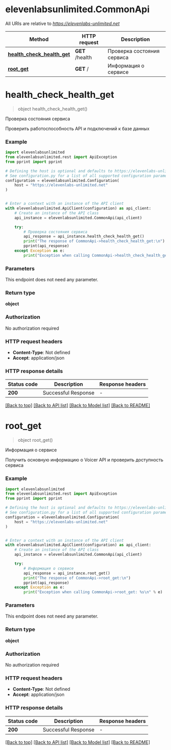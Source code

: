 # elevenlabsunlimited.CommonApi

All URIs are relative to *https://elevenlabs-unlimited.net*

Method | HTTP request | Description
------------- | ------------- | -------------
[**health_check_health_get**](CommonApi.md#health_check_health_get) | **GET** /health | Проверка состояния сервиса
[**root_get**](CommonApi.md#root_get) | **GET** / | Информация о сервисе


# **health_check_health_get**
> object health_check_health_get()

Проверка состояния сервиса

Проверить работоспособность API и подключений к базе данных

### Example


```python
import elevenlabsunlimited
from elevenlabsunlimited.rest import ApiException
from pprint import pprint

# Defining the host is optional and defaults to https://elevenlabs-unlimited.net
# See configuration.py for a list of all supported configuration parameters.
configuration = elevenlabsunlimited.Configuration(
    host = "https://elevenlabs-unlimited.net"
)


# Enter a context with an instance of the API client
with elevenlabsunlimited.ApiClient(configuration) as api_client:
    # Create an instance of the API class
    api_instance = elevenlabsunlimited.CommonApi(api_client)

    try:
        # Проверка состояния сервиса
        api_response = api_instance.health_check_health_get()
        print("The response of CommonApi->health_check_health_get:\n")
        pprint(api_response)
    except Exception as e:
        print("Exception when calling CommonApi->health_check_health_get: %s\n" % e)
```



### Parameters

This endpoint does not need any parameter.

### Return type

**object**

### Authorization

No authorization required

### HTTP request headers

 - **Content-Type**: Not defined
 - **Accept**: application/json

### HTTP response details

| Status code | Description | Response headers |
|-------------|-------------|------------------|
**200** | Successful Response |  -  |

[[Back to top]](#) [[Back to API list]](../README.md#documentation-for-api-endpoints) [[Back to Model list]](../README.md#documentation-for-models) [[Back to README]](../README.md)

# **root_get**
> object root_get()

Информация о сервисе

Получить основную информацию о Voicer API и проверить доступность сервиса

### Example


```python
import elevenlabsunlimited
from elevenlabsunlimited.rest import ApiException
from pprint import pprint

# Defining the host is optional and defaults to https://elevenlabs-unlimited.net
# See configuration.py for a list of all supported configuration parameters.
configuration = elevenlabsunlimited.Configuration(
    host = "https://elevenlabs-unlimited.net"
)


# Enter a context with an instance of the API client
with elevenlabsunlimited.ApiClient(configuration) as api_client:
    # Create an instance of the API class
    api_instance = elevenlabsunlimited.CommonApi(api_client)

    try:
        # Информация о сервисе
        api_response = api_instance.root_get()
        print("The response of CommonApi->root_get:\n")
        pprint(api_response)
    except Exception as e:
        print("Exception when calling CommonApi->root_get: %s\n" % e)
```



### Parameters

This endpoint does not need any parameter.

### Return type

**object**

### Authorization

No authorization required

### HTTP request headers

 - **Content-Type**: Not defined
 - **Accept**: application/json

### HTTP response details

| Status code | Description | Response headers |
|-------------|-------------|------------------|
**200** | Successful Response |  -  |

[[Back to top]](#) [[Back to API list]](../README.md#documentation-for-api-endpoints) [[Back to Model list]](../README.md#documentation-for-models) [[Back to README]](../README.md)

